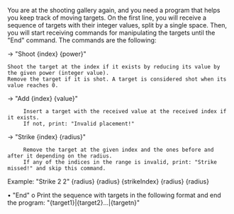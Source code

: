 You are at the shooting gallery again, and you need a program that helps you keep track of moving targets. On the first line, you will receive a sequence of targets with their integer values, split by a single space. Then, you will start receiving commands for manipulating the targets until the "End" command. The commands are the following:

->	"Shoot {index} {power}"

	Shoot the target at the index if it exists by reducing its value by the given power (integer value). 
	Remove the target if it is shot. A target is considered shot when its value reaches 0.

->	"Add {index} {value}"

         Insert a target with the received value at the received index if it exists. 
         If not, print: "Invalid placement!"

->	"Strike {index} {radius}"

         Remove the target at the given index and the ones before and after it depending on the radius.
         If any of the indices in the range is invalid, print: "Strike missed!" and skip this command.

 Example:  "Strike 2 2"
	{radius}	{radius}	{strikeIndex}	{radius}	{radius}		

•	"End"
o	Print the sequence with targets in the following format and end the program:
"{target1}|{target2}…|{targetn}"

